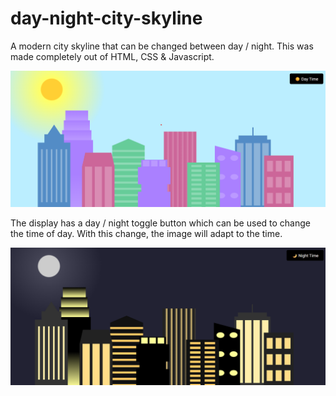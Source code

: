 # day-night-city-skyline
A modern city skyline that can be changed between day / night. This was made completely out of HTML, CSS & Javascript.

![My Image](day.png)

The display has a day / night toggle button which can be used to change the time of day. With this change, the image will adapt to the time.

![My Image](night.png)
